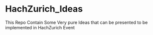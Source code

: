 # HachZurich_Ideas
This Repo Contain Some Very pure Ideas that can be presented to be implemented in HachZurich Event
